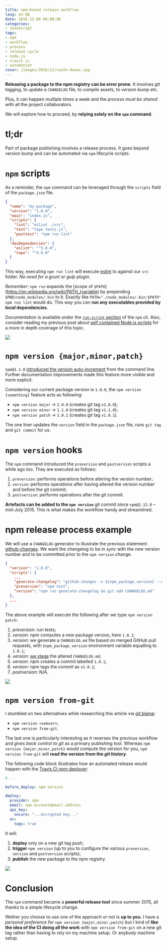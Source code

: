 ```yaml
---
title: npm-based release workflow
lang: en-GB
date: 2016-12-06 08:00:00
categories:
- JavaScript
tags:
- npm
- workflow
- process
- release cycle
- node.js
- travis ci
- automation
cover: /images/2016/12/south-downs.jpg
---
```


**Releasing a package to the npm registry can be error prone**. It involves *git tagging*, to update a `CHANGELOG` file, to *compile* assets, to *version bump* etc.

Plus, it can happen *multiple times* a week and the *process must be shared* with all the project collaborators.

We will explore how to proceed, by **relying solely on the `npm` command**.

<!--more-->

# tl;dr

Part of package publishing involves a release process. It goes beyond version bump and can be automated via `npm` lifecycle scripts.

# `npm` scripts

As a reminder, the `npm` command can be leveraged through the `scripts` field of the `package.json` file.

```json package.json
{
  "name": "my-package",
  "version": "1.0.0",
  "main": "index.js",
  "scripts": {
    "lint": "eslint ./src",
    "test": "tape tests.js",
    "posttest": "npm run lint"
  },
  "devDependencies": {
    "eslint": "^3.0.0",
    "tape": "^4.0.0"
  }
}
```

This way, executing `npm run lint` will execute [eslint](http://eslint.org/) to against our `src` folder. _No need for a grunt or gulp plugin_.

*Remember*: `npm run` expands the [scope of `$PATH`](https://en.wikipedia.org/wiki/PATH_(variable) by prepending  `$PWD/node_modules/.bin` to it. Exactly like `PATH="./node_modules/.bin:$PATH" npm run lint` would do. This way you can **run any executables provided by _local_ dependencies**.

Documentation is available under the [`run-script` section](https://docs.npmjs.com/cli/run-script) of the `npm` cli. Also, consider reading my previous post about [self contained Node.js scripts](/2014/self-contained-node-scripts) for a more in depth coverage of this topic.

![](/images/2016/12/south-downs-hay.jpg)

# `npm version {major,minor,patch}`

`npm@1.1.0` [introduced the version auto-increment](https://github.com/npm/npm/commit/ae6a2d71ae9a4b027b8b7078dab181c602e85467) from the command line. Further documentation improvements made this feature more visible and more explicit.

Considering our current package version is `1.0.0`, the `npm version {something}` feature acts as following:

- `npm version major` → `2.0.0` (creates git tag `v2.0.0`);
- `npm version minor` → `1.1.0` (creates git tag `v1.1.0`);
- `npm version patch` → `1.0.1` (creates git tag `v1.0.1`).

The one liner updates the `version` field in the `package.json` file, runs `git tag` and `git commit` for us.

# `npm version` hooks

The `npm` command introduced the `preversion` and `postversion` scripts a while ago too. They are executed as follows:

1. `preversion`: performs operations before altering the version number;
2. `version`: performs operations after having altered the version number and before the git commit;
3. `postversion`: performs operations after the git commit.

**Artefacts can be added to the `npm version`** git commit since `npm@2.13.0` – mid-July 2015. This is what makes the workflow handy and streamlined.


# npm release process example

We will use a `CHANGELOG` generator to illustrate the previous statement: [github-changes](https://npmjs.com/github-changes). We want the changelog to be *in sync* with the new version number and to be committed *prior* to the `npm version` change.

```json package.json
{
  "version": "1.0.0",
  "scripts": {
    ...
    "generate-changelog": "github-changes -n ${npm_package_version} --only-pulls --use-commit-body",
    "preversion": "npm test",
    "version": "npm run generate-changelog && git add CHANGELOG.md"
  },
  ...
}
```

The above example will execute the following after we type `npm version patch`:

1. *preversion*: run tests;
2. *version*: npm computes a new package version, here `1.0.1`;
3. *version*: we generate a `CHANGELOG.md` file based on merged GitHub pull requests, with `$npm_package_version` environment variable equalling to `1.0.1`;
4. *version*: [we stage](https://git-scm.com/book/en/v2/Getting-Started-Git-Basics#The-Three-States) the altered `CHANGELOG.md`;
5. *version*: npm creates a commit labelled `1.0.1`;
6. *version*: npm tags the commit as `v1.0.1`;
7. *postversion*: N/A.

![](/images/2016/12/south-downs-tree.jpg)


# `npm version from-git`

I stumbled on two alternatives while researching this article via [git blame](https://github.com/npm/npm/pull/10717/files):

- `npm version <semver>`;
- `npm version from-git`.

The last one is particularly interesting as it reverses the previous workflow and _gives back control to git_ as a primary publishing tool.
Whereas `npm version {major,minor,patch}` would compute the version for you, `npm version from-git` will **read the version from the _git history_**.

The following code block illustrates how an automated release would happen with the [Travis CI npm deployer](https://docs.travis-ci.com/user/deployment/npm/):

```.travis.yml
# ...

before_deploy: npm version

deploy:
  provider: npm
  email: npm-account@email.address
  api_key:
    secure: "...encrypted key..."
  on:
    tags: true
```

It will:

1. **deploy** only on a new git tag push;
2. **trigger** `npm version` (up to you to configure the various `preversion`, `version` and `postversion` scripts);
3. **publish** the new package to the npm registry.

![](/images/2016/12/devils-dyke-bus.jpg)

# Conclusion

The `npm` command became a **powerful release tool** since summer 2015, all thanks to a simple lifecycle change.

Wether you choose to use one of the approach or not is **up to you**. I have a _personal preference_ for `npm version {major,minor,patch}` but I kind of **like the idea of the CI doing all the work** with `npm version from-git` on a new git tag rather than having to rely on my machine setup. Or anybody machine setup.
